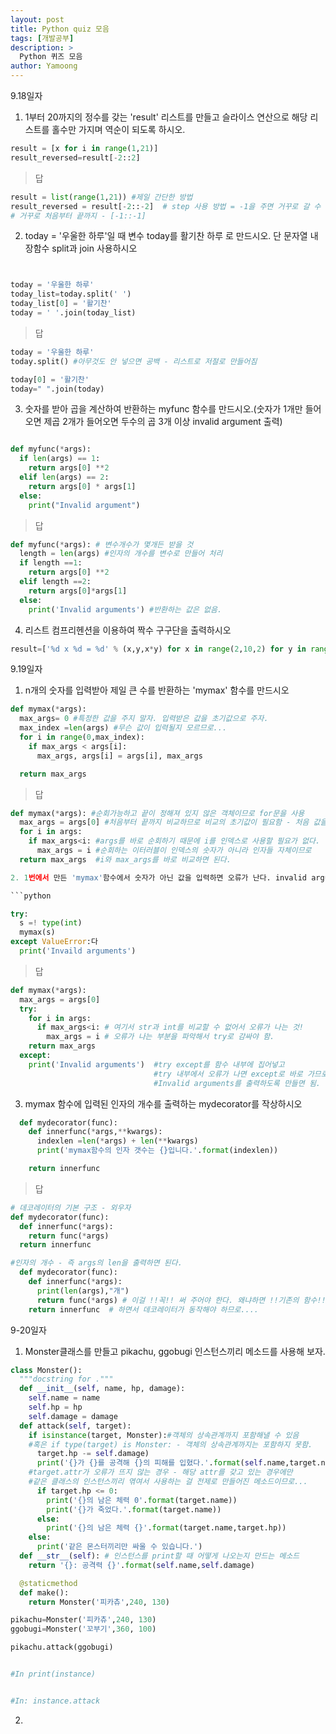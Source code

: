 ```yaml
---
layout: post
title: Python quiz 모음
tags: [개발공부]
description: >
  Python 퀴즈 모음
author: Yamoong
---
```


9.18일자

1. 1부터 20까지의 정수를 갖는 'result' 리스트를 만들고 슬라이스 연산으로 해당 리스트를 홀수만 가지며 역순이 되도록 하시오.

```python
result = [x for i in range(1,21)]
result_reversed=result[-2::2]
```

>답

```python
result = list(range(1,21)) #제일 간단한 방법
result_reversed = result[-2::-2]  # step 사용 방법 = -1을 주면 거꾸로 갈 수 있다.
# 거꾸로 처음부터 끝까지 - [-1::-1]
```

2. today = '우울한 하루'일 때 변수 today를 활기찬 하루 로 만드시오. 단 문자열 내장함수 split과 join 사용하시오

```python


today = '우울한 하루'
today_list=today.split(' ')
today_list[0] = '활기찬'
today = ' '.join(today_list)

```
>답

```python
today = '우울한 하루'
today.split() #아무것도 안 넣으면 공백 - 리스트로 저절로 만들어짐

today[0] = '활기찬'
today=" ".join(today)


```

3. 숫자를 받아 곱을 계산하여 반환하는 myfunc 함수를 만드시오.(숫자가 1개만 들어오면 제곱 2개가 들어오면 두수의 곱 3개 이상 invalid argument 출력)

```python

def myfunc(*args):
  if len(args) == 1:
    return args[0] **2
  elif len(args) == 2:
    return args[0] * args[1]
  else:
    print("Invalid argument")
```
>답

```python
def myfunc(*args): # 변수개수가 몇개든 받을 것
  length = len(args) #인자의 개수를 변수로 만들어 처리
  if length ==1:
    return args[0] **2
  elif length ==2:
    return args[0]*args[1]
  else:
    print('Invalid arguments') #반환하는 값은 없음.

```


4. 리스트 컴프리헨션을 이용하여 짝수 구구단을 출력하시오


```python
result=['%d x %d = %d' % (x,y,x*y) for x in range(2,10,2) for y in range(1,10) ]
```


9.19일자

1. n개의 숫자를 입력받아 제일 큰 수를 반환하는 'mymax' 함수를 만드시오


```python
def mymax(*args):
  max_args= 0 #특정한 값을 주지 말자. 입력받은 값을 초기값으로 주자.
  max_index =len(args) #무슨 값이 입력될지 모르므로...
  for i in range(0,max_index):
    if max_args < args[i]:
      max_args, args[i] = args[i], max_args

  return max_args
```
>답

```python
def mymax(*args): #순회가능하고 끝이 정해져 있지 않은 객체이므로 for문을 사용
  max_args = args[0] #처음부터 끝까지 비교하므로 비교의 초기값이 필요함 - 처음 값을 주자
  for i in args:
    if max_args<i: #args를 바로 순회하기 때문에 i를 인덱스로 사용할 필요가 없다.
      max_args = i #순회하는 이터러블이 인덱스의 숫자가 아니라 인자들 자체이므로
  return max_args  #i와 max_args를 바로 비교하면 된다.

2. 1번에서 만든 'mymax'함수에서 숫자가 아닌 값을 입력하면 오류가 난다. invalid argument출력하도록

```python

try:
  s =! type(int)
  mymax(s)
except ValueError:다
  print('Invaild arguments')
```

>답

```python
def mymax(*args):
  max_args = args[0]
  try:
    for i in args:
      if max_args<i: # 여기서 str과 int를 비교할 수 없어서 오류가 나는 것!
        max_args = i # 오류가 나는 부분을 파악해서 try로 감싸야 함.
    return max_args  
  except:
    print('Invalid arguments')  #try except를 함수 내부에 집어넣고
                                #try 내부에서 오류가 나면 except로 바로 가므로
                                #Invalid arguments를 출력하도록 만들면 됨.
```



3. mymax 함수에 입력된 인자의 개수를 출력하는 mydecorator를 작상하시오

```python
  def mydecorator(func):
    def innerfunc(*args,**kwargs):
      indexlen =len(*args) + len(**kwargs)
      print('mymax함수의 인자 갯수는 {}입니다.'.format(indexlen))

    return innerfunc
```
>답

```python
# 데코레이터의 기본 구조 - 외우자
def mydecorator(func):
  def innerfunc(*args):
    return func(*args)
  return innerfunc

#인자의 개수 - 즉 args의 len을 출력하면 된다.
  def mydecorator(func):
    def innerfunc(*args):
      print(len(args),"개")
      return func(*args) # 이걸 !!꼭!! 써 주어야 한다. 왜냐하면 !!기존의 함수!!를 실행
    return innerfunc  # 하면서 데코레이터가 동작해야 하므로....

```

9-20일자


1. Monster클래스를 만들고 pikachu, ggobugi 인스턴스끼리 메소드를 사용해 보자.

```python
class Monster():
  """docstring for ."""
  def __init__(self, name, hp, damage):
    self.name = name
    self.hp = hp
    self.damage = damage
  def attack(self, target):
    if isinstance(target, Monster):#객체의 상속관계까지 포함해낼 수 있음
    #혹은 if type(target) is Monster: - 객체의 상속관계까지는 포함하지 못함.
      target.hp -= self.damage)
      print('{}가 {}를 공격해 {}의 피해를 입혔다.'.format(self.name,target.name,self.damage))
    #target.attr가 오류가 뜨지 않는 경우 - 해당 attr를 갖고 있는 경우에만
    #같은 클래스의 인스턴스끼리 엮여서 사용하는 걸 전제로 만들어진 메소드이므로...
      if target.hp <= 0:
        print('{}의 남은 체력 0'.format(target.name))
        print('{}가 죽었다.'.format(target.name))
      else:
        print('{}의 남은 체력 {}'.format(target.name,target.hp))
    else:
      print('같은 몬스터끼리만 싸울 수 있습니다.')
  def __str__(self): # 인스턴스를 print할 때 어떻게 나오는지 만드는 메소드
    return '{}: 공격력 {}'.format(self.name,self.damage)

  @staticmethod
  def make():
    return Monster('피카츄',240, 130)

pikachu=Monster('피카츄',240, 130)
ggobugi=Monster('꼬부기',360, 100)

pikachu.attack(ggobugi)


#In print(instance)    


#In: instance.attack
```

2.


```python

```
